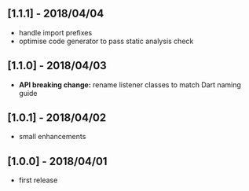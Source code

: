 ## [1.1.1] - 2018/04/04

* handle import prefixes
* optimise code generator to pass static analysis check


## [1.1.0] - 2018/04/03

* **API breaking change:** rename listener classes to match Dart naming guide


## [1.0.1] - 2018/04/02

* small enhancements


## [1.0.0] - 2018/04/01

* first release
